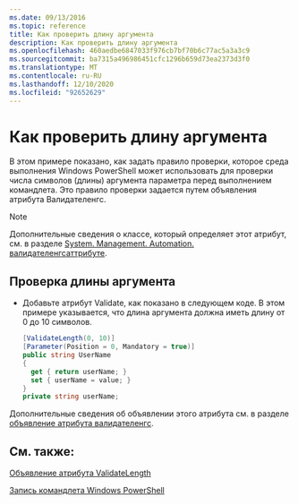 ```yaml
---
ms.date: 09/13/2016
ms.topic: reference
title: Как проверить длину аргумента
description: Как проверить длину аргумента
ms.openlocfilehash: 460aedbe6847033f976cb7bf70b6c77ac5a3a3c9
ms.sourcegitcommit: ba7315a496986451cfc1296b659d73ea2373d3f0
ms.translationtype: MT
ms.contentlocale: ru-RU
ms.lasthandoff: 12/10/2020
ms.locfileid: "92652629"
---
```

# <a name="how-to-validate-the-argument-length"></a>Как проверить длину аргумента

В этом примере показано, как задать правило проверки, которое среда выполнения Windows PowerShell может использовать для проверки числа символов (длины) аргумента параметра перед выполнением командлета. Это правило проверки задается путем объявления атрибута Валидателенгс.

> [!NOTE]
> Дополнительные сведения о классе, который определяет этот атрибут, см. в разделе [System. Management. Automation. валидателенгсаттрибуте](/dotnet/api/System.Management.Automation.ValidateLengthAttribute).

## <a name="to-validate-the-argument-length"></a>Проверка длины аргумента

- Добавьте атрибут Validate, как показано в следующем коде. В этом примере указывается, что длина аргумента должна иметь длину от 0 до 10 символов.

    ```csharp
    [ValidateLength(0, 10)]
    [Parameter(Position = 0, Mandatory = true)]
    public string UserName
    {
      get { return userName; }
      set { userName = value; }
    }
    private string userName;
    ```

Дополнительные сведения об объявлении этого атрибута см. в разделе [объявление атрибута валидателенгс](./validatelength-attribute-declaration.md).

## <a name="see-also"></a>См. также:

[Объявление атрибута ValidateLength](./validatelength-attribute-declaration.md)

[Запись командлета Windows PowerShell](./writing-a-windows-powershell-cmdlet.md)
